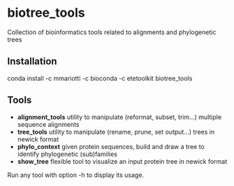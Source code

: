 # biotree_tools
Collection of bioinformatics tools related to alignments and phylogenetic trees

## Installation

conda install -c mmariotti -c bioconda -c etetoolkit  biotree_tools

## Tools
- **alignment_tools**  utility to manipulate (reformat, subset, trim...) multiple sequence alignments
- **tree_tools**       utility to manipulate (rename, prune, set output...) trees in newick format
- **phylo_context**    given protein sequences, build and draw a tree to identify phylogenetic (sub)families
- **show_tree**        flexible tool to visualize an input protein tree in newick format

Run any tool with option -h to display its usage.